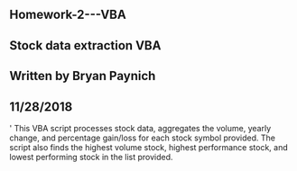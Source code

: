 ## Homework-2---VBA
## Stock data extraction VBA
## Written by Bryan Paynich
## 11/28/2018

' This VBA script processes stock data, aggregates the volume, yearly change, and percentage gain/loss for each stock symbol provided.  The script also finds the highest volume stock, highest performance stock, and lowest performing stock in the list provided.
